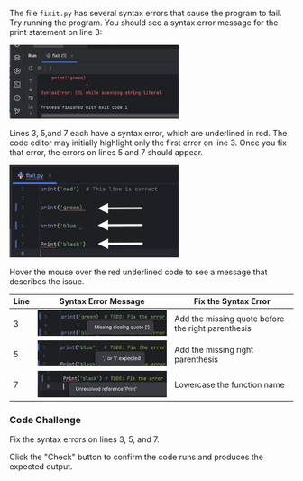 The file `fixit.py` has several syntax errors that cause the
program to fail. Try running the program.  You should see a syntax error message for the print statement on line 3:

<img src="../resources/error1.png" alt="Syntax errors line 3, 5, 7" width="300px">


Lines 3, 5,and 7 each have a syntax error, which are underlined in red.
The code editor may initially highlight only the first error on
line 3.  Once you fix that error, the errors on lines 5 and 7 should appear.

<img src="../resources/fixit.png" alt="Syntax errors line 3, 5, 7" width="300px">

Hover the mouse over the red underlined code to see a message that describes the issue.

| Line | Syntax Error Message                                                                 | Fix the Syntax Error                               |
|------|--------------------------------------------------------------------------------------|----------------------------------------------------|
| 3    | <img src="../resources/error2.png" alt="Line3 missing single quote" width="400px">   | Add the missing quote before the right parenthesis |
| 5    | <img src="../resources/error3.png" alt="Line 5 missing right paren" width="400px">   | Add the missing right parenthesis                  |
| 7    | <img src="../resources/error4.png" alt="Line 7 lowercase print function" width="400px"> | Lowercase the function name                        |                              |

### Code Challenge

Fix the syntax errors on lines 3, 5, and 7.

Click the "Check" button to confirm the code runs and produces the expected output.